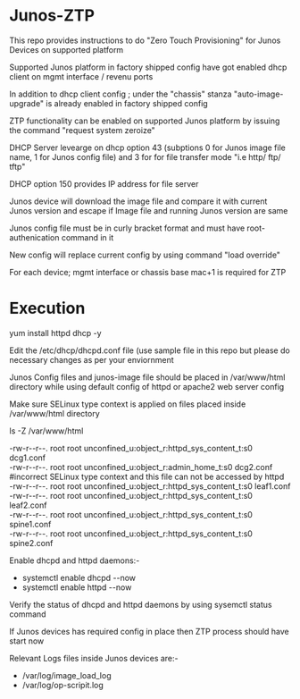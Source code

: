 # Junos-ZTP

This repo provides instructions to do "Zero Touch Provisioning" for Junos Devices on supported platform <br/>

Supported Junos platform in factory shipped config  have got enabled dhcp client on mgmt interface / revenu ports <br/>

In addition to dhcp client config ; under the "chassis" stanza "auto-image-upgrade" is already enabled in factory shipped config <br/>

ZTP functionality can be enabled on supported  Junos platform by issuing the command "request system zeroize" <br/>

DHCP Server levearge on dhcp option 43 (subptions  0  for Junos image file name, 1 for  Junos config file) and 3 for for file transfer mode "i.e http/ ftp/ tftp" <br/>


DHCP option 150 provides IP address for  file server  <br/>

Junos device will download the image file and compare it with current Junos version and escape if Image file and running Junos version are same <br/>

Junos config file must be in curly bracket format and must have root-authenication command in it <br/>

New config will replace current config by using command "load override"  <br/>

For each device;  mgmt interface or chassis base mac+1 is required for ZTP  <br/>

# Execution

yum install httpd dhcp -y <br/>

Edit the /etc/dhcp/dhcpd.conf file (use sample file in this repo but please do necessary changes as per your enviornment <br/>

Junos Config files and junos-image file should be placed in /var/www/html directory while using default config of httpd or apache2 web server config <br/>

Make sure SELinux type context is applied on files placed inside /var/www/html directory <br/>

ls -Z /var/www/html  <br/>

-rw-r--r--. root root unconfined_u:object_r:httpd_sys_content_t:s0 dcg1.conf <br/>
-rw-r--r--. root root unconfined_u:object_r:admin_home_t:s0 dcg2.conf #incorrect SELinux type context and this file can not be accessed by httpd <br/>
-rw-r--r--. root root unconfined_u:object_r:httpd_sys_content_t:s0 leaf1.conf <br/> 
-rw-r--r--. root root unconfined_u:object_r:httpd_sys_content_t:s0 leaf2.conf <br/> 
-rw-r--r--. root root unconfined_u:object_r:httpd_sys_content_t:s0 spine1.conf <br/> 
-rw-r--r--. root root unconfined_u:object_r:httpd_sys_content_t:s0 spine2.conf <br/> 

Enable dhcpd and httpd daemons:- <br/>
  * systemctl enable dhcpd --now 
  * systemctl enable httpd --now 

Verify the status of dhcpd and httpd daemons by using sysemctl status command <br/> 

If Junos devices has required config in place then ZTP process should have start now <br/>

Relevant Logs files inside Junos devices are:- <br/>
  * /var/log/image_load_log <br/>
  * /var/log/op-scripit.log 
